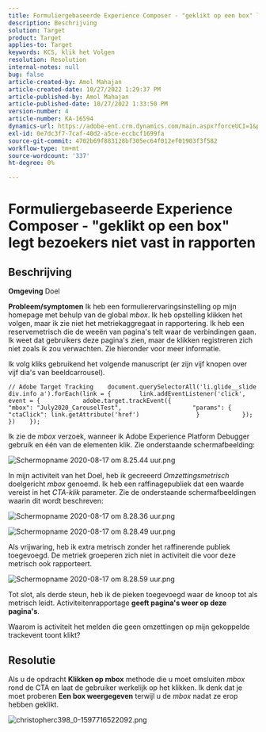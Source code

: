 ```yaml
---
title: Formuliergebaseerde Experience Composer - "geklikt op een box" legt bezoekers niet vast in rapporten
description: Beschrijving
solution: Target
product: Target
applies-to: Target
keywords: KCS, klik het Volgen
resolution: Resolution
internal-notes: null
bug: false
article-created-by: Amol Mahajan
article-created-date: 10/27/2022 1:29:37 PM
article-published-by: Amol Mahajan
article-published-date: 10/27/2022 1:33:50 PM
version-number: 4
article-number: KA-16594
dynamics-url: https://adobe-ent.crm.dynamics.com/main.aspx?forceUCI=1&pagetype=entityrecord&etn=knowledgearticle&id=0fb16a66-fb55-ed11-bba2-6045bd006793
exl-id: 0e7dc3f7-7caf-40d2-a5ce-eccbcf1699fa
source-git-commit: 4702b69f883128bf305ec64f012ef01903f3f582
workflow-type: tm+mt
source-wordcount: '337'
ht-degree: 0%

---
```


# Formuliergebaseerde Experience Composer - &quot;geklikt op een box&quot; legt bezoekers niet vast in rapporten

## Beschrijving

<b>Omgeving</b>
Doel


<b>Probleem/symptomen</b>
Ik heb een formulierervaringsinstelling op mijn homepage met behulp van de global *mbox*. Ik heb opstelling klikken het volgen, maar ik zie niet het metriekaggregaat in rapportering. Ik heb een reservemetrisch die de weeën van pagina&#39;s telt waar de verbindingen gaan. Ik weet dat gebruikers deze pagina&#39;s zien, maar de klikken registreren zich niet zoals ik zou verwachten. Zie hieronder voor meer informatie.



Ik volg kliks gebruikend het volgende manuscript (er zijn vijf knopen over vijf dia&#39;s van beeldcarrousel).




```
// Adobe Target Tracking    document.querySelectorAll('li.glide__slide div.info a').forEach(link = {        link.addEventListener('click', event = {            adobe.target.trackEvent({                    "mbox": "July2020_CarouselTest",                    "params": {                    "ctaClick": link.getAttribute('href')                }            });        })    });
```




Ik zie de *mbox* verzoek, wanneer ik Adobe Experience Platform Debugger gebruik en één van de elementen klik. Zie onderstaande schermafbeelding:



![Schermopname 2020-08-17 om 8.25.44 uur.png](https://experienceleaguecommunities.adobe.com/t5/image/serverpage/image-id/26222i8EFBFA8432501D9E/image-size/medium?v=1.0&amp;amp;px=400 "Schermopname 2020-08-17 om 8.25.44 uur.png")



In mijn activiteit van het Doel, heb ik gecreeerd *Omzettingsmetrisch* doelgericht *mbox* genoemd. Ik heb een raffinagepubliek dat een waarde vereist in het *CTA-klik* parameter. Zie de onderstaande schermafbeeldingen waarin dit wordt beschreven:



![Schermopname 2020-08-17 om 8.28.36 uur.png](https://experienceleaguecommunities.adobe.com/t5/image/serverpage/image-id/26225i9E8B86819537BB25/image-size/medium?v=1.0&amp;amp;px=400 "Schermopname 2020-08-17 om 8.28.36 uur.png")

![Schermopname 2020-08-17 om 8.28.49 uur.png](https://experienceleaguecommunities.adobe.com/t5/image/serverpage/image-id/26223i6D9AAA0A81236A58/image-size/medium?v=1.0&amp;amp;px=400 "Schermopname 2020-08-17 om 8.28.49 uur.png")



Als vrijwaring, heb ik extra metrisch zonder het raffinerende publiek toegevoegd. De metriek groeperen zich niet in activiteit die voor deze metrisch ook rapporteert.



![Schermopname 2020-08-17 om 8.28.59 uur.png](https://experienceleaguecommunities.adobe.com/t5/image/serverpage/image-id/26224iFF036B11B2E932FC/image-size/medium?v=1.0&amp;amp;px=400 "Schermopname 2020-08-17 om 8.28.59 uur.png")



Tot slot, als derde steun, heb ik de pieken toegevoegd waar de knoop tot als metrisch leidt. Activiteitenrapportage <b>geeft pagina&#39;s weer op deze pagina&#39;s</b>.



Waarom is activiteit het melden die geen omzettingen op mijn gekoppelde trackevent toont klikt?


## Resolutie


Als u de opdracht <b>Klikken op mbox</b> methode die u moet omsluiten *mbox* rond de CTA en laat de gebruiker werkelijk op het klikken. Ik denk dat je moet proberen <b>Een box weergegeven</b> terwijl u de *mbox* nadat ze erop hebben geklikt.



![christopherc398_0-1597716522092.png](https://experienceleaguecommunities.adobe.com/t5/image/serverpage/image-id/26237i01409F8DF7D2F948/image-size/medium?v=1.0&amp;amp;px=400)
